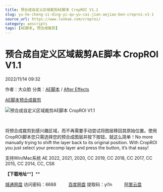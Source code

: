 ```yaml
---
title: 预合成自定义区域裁剪AE脚本 CropROI V1.1
slug: yu-he-cheng-zi-ding-yi-qu-yu-cai-jian-aejiao-ben-croproi-v1-1
source_url: https://www.lookae.com/croproi/
category: aescripts
tags: [AE脚本, 预合成裁剪]
---
```

# 预合成自定义区域裁剪AE脚本 CropROI V1.1

2022/11/14 09:32

作者：大众脸
分类：[AE脚本](https://www.lookae.com/after-effects/aescripts/) / [After Effects](https://www.lookae.com/after-effects/)

[AE脚本](https://www.lookae.com/tag/ae%e8%84%9a%e6%9c%ac/)[预合成裁剪](https://www.lookae.com/tag/%e9%a2%84%e5%90%88%e6%88%90%e8%a3%81%e5%89%aa/)

![预合成自定义区域裁剪AE脚本 CropROI V1.1](https://www.lookae.com/wp-content/uploads/2022/11/CropROI-.jpg "预合成自定义区域裁剪AE脚本 CropROI V1.1-LookAE.com")

[﻿﻿﻿](https://cloud.video.taobao.com//play/u/705956171/p/1/e/6/t/1/387414735574.mp4)

将预合成裁剪到感兴趣区域，而不再需要手动尝试将图层移回其原始位置。使用CropROI脚本您只需选择您的预合成图层并按下按钮，就这么简单！No more manually trying to shift the layer back to its original position. With CropROI you just select your precomp layer and press the button, it’s that easy!

支持Win/Mac系统 AE 2022, 2021, 2020, CC 2019, CC 2018, CC 2017, CC 2015, CC 2014, CC, CS6

**【下载地址****】**

[城通网盘](https://url70.ctfile.com/f/2827370-723426355-f3b2b6?p=4431) 访问密码：6688          [百度网盘](https://pan.baidu.com/s/1NZ8PvzNl1tinvjxjg7gK7A?pwd=yi1n) 提取码：yi1n          [阿里云盘](https://www.aliyundrive.com/s/R8fiFNc7uip)
